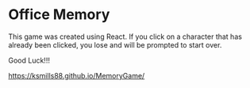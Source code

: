# Office Memory

This game was created using React. If you click on a character that has already been clicked, you lose and will be prompted to start over.  

Good Luck!!! 

https://ksmills88.github.io/MemoryGame/

